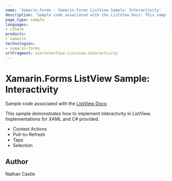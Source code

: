 ```yaml
---
name: 'Xamarin.Forms - Xamarin.Forms ListView Sample: Interactivity'
description: 'Sample code associated with the ListView Docs: This sample demonstrates how to implement interactivity in ListView. Implementations for XAML and C...'
page_type: sample
languages:
- csharp
products:
- xamarin
technologies:
- xamarin-forms
urlFragment: userinterface-listview-interactivity
---
```

# Xamarin.Forms ListView Sample: Interactivity

Sample code associated with the [ListView Docs](https://developer.xamarin.com/guides/xamarin-forms/user-interface/listview/):

This sample demonstrates how to implement interactivity in ListView. Implementations for XAML and C# provided.

* Context Actions
* Pull-to-Refresh
* Taps
* Selection

## Author
Nathan Castle
